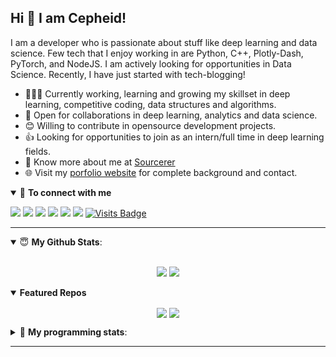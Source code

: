 ## Hi 👋 I am Cepheid! 

I am a developer who is passionate about stuff like deep learning and data science. Few tech that I enjoy working in are Python, C++, Plotly-Dash, PyTorch, and  NodeJS. I am actively looking for opportunities in Data Science. Recently, I have just started with tech-blogging!

- 👨🏽‍💻 Currently working, learning and growing my skillset in deep learning, competitive coding, data structures and algorithms.
- 🤝 Open for collaborations in deep learning, analytics and data science.
- 😊 Willing to contribute in opensource development projects.
- 👍 Looking for opportunities to join as an intern/full time in deep learning fields.
- 👨 Know more about me at [Sourcerer](https://marshalxp.xyz) 
- 🌐 Visit my [porfolio website](https://cepheidev.github.io/) for complete background and contact.

<details open>
<summary>🤝 <b>To connect with me</b></summary>

<p align = "center">
 
[<img src ="https://img.shields.io/badge/portfolio-%23.svg?&style=for-the-badge&logo=&logoColor=white%22">](https://marshalxp.xyz/)
[<img src="https://img.shields.io/badge/twitter-%231DA1F2.svg?&style=for-the-badge&logo=twitter&logoColor=white" />](https://twitter.com/p_viendi) 
[<img src="https://img.shields.io/badge/medium-%2312100E.svg?&style=for-the-badge&logo=medium&logoColor=white" />](https://medium.com/404)
[<img src="https://img.shields.io/badge/linkedin-%230077B5.svg?&style=for-the-badge&logo=linkedin&logoColor=white" />](https://www.linkedin.com/en/404)
[<img src = "https://img.shields.io/badge/instagram-%23E4405F.svg?&style=for-the-badge&logo=instagram&logoColor=white">](https://www.instagram.com/takacrps/)
[<img src="https://img.shields.io/badge/facebook-%231877F2.svg?&style=for-the-badge&logo=facebook&logoColor=white" />](https://www.facebook.com/takacrps) 
[![Visits Badge](https://badges.pufler.dev/visits/pr2tik1/pr2tik1?style=for-the-badge)](https://github.com/cepheidev)

</p>

</details>

---

<details open>
 <summary> 😇 <b>My Github Stats</b>: </summary>

<br>

<p align = "center">
  <img src = "https://github-readme-stats.vercel.app/api?username=cepheidev&show_icons=true&theme=tokyonight&line_height=27">
  <img src = "https://github-readme-stats.vercel.app/api/top-langs/?username=cepheidev&hide=css,java,html&theme=tokyonight">
</p>

</details>



<details open> 
 <summary><b>Featured Repos</b></summary>
<p align = "center">
<a href = "https://github.com/cepheidev/marshalbot"><img align="center"  src="https://github-readme-stats.vercel.app/api/pin/?username=cepheidev&repo=pr2tik1&theme=tokyonight" /></a> <a href = "https://github.com/cepheidev/sketch-recognition"><img align="center" src="https://github-readme-stats.vercel.app/api/pin/?username=cepheidev&repo=sketch-recognition&theme=tokyonight" /></a> </p>

</details>


<details> 
 <summary>🤖 <b>My programming stats</b>: </summary>

<br>

<!--START_SECTION:waka-->

**I'm a night 🦉** 

```text
🌞 Morning    90 commits     ████░░░░░░░░░░░░░░░░░░░░░   18.99% 
🌆 Daytime    144 commits    ███████░░░░░░░░░░░░░░░░░░   30.38% 
🌃 Evening    168 commits    ████████░░░░░░░░░░░░░░░░░   35.44% 
🌙 Night      72 commits     ███░░░░░░░░░░░░░░░░░░░░░░   15.19%

```
📅 **I'm Most Productive on Sundays** 

```text
Monday       54 commits     ██░░░░░░░░░░░░░░░░░░░░░░░   11.39% 
Tuesday      51 commits     ██░░░░░░░░░░░░░░░░░░░░░░░   10.76% 
Wednesday    45 commits     ██░░░░░░░░░░░░░░░░░░░░░░░   9.49% 
Thursday     68 commits     ███░░░░░░░░░░░░░░░░░░░░░░   14.35% 
Friday       73 commits     ███░░░░░░░░░░░░░░░░░░░░░░   15.4% 
Saturday     87 commits     ████░░░░░░░░░░░░░░░░░░░░░   18.35% 
Sunday       96 commits     █████░░░░░░░░░░░░░░░░░░░░   20.25%

```


📊 **This week I spent my time on** 

```text
💻 Operating Systems: 
Linux                    3 hrs 24 mins       █████████████████████████   100.0%

```

**I mostly code in Jupyter Notebook** 

```text
Jupyter Notebook         8 repos             ████████████████░░░░░░░░░   66.67% 
C++                      2 repos             ████░░░░░░░░░░░░░░░░░░░░░   16.67% 
HTML                     1 repos             ██░░░░░░░░░░░░░░░░░░░░░░░   8.33% 
Python                   1 repos             ██░░░░░░░░░░░░░░░░░░░░░░░   8.33%

```

<!--END_SECTION:waka-->

</details>

-----
